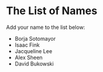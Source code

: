 The List of Names
=================

Add your name to the list below:

* Borja Sotomayor
* Isaac Fink
* Jacqueline Lee
* Alex Sheen
* David Bukowski
